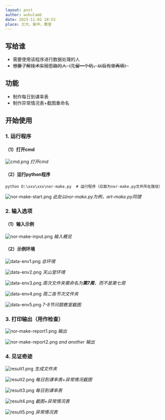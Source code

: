 ```yaml
---
layout: post
author: wuhulamb
date: 2023-11-02 18:53
place: 兰大，榆中，教室
---
```


## 写给谁

- 需要使用该程序进行数据处理的人
- ~~想要了解技术实现思路的人（先留一个坑，以后有空再填）~~

## 功能

- 制作每日到课率表
- 制作异常情况表+截图重命名

## 开始使用

### 1. 运行程序
#### （1）打开cmd
![cmd.png](images/2023/11/cmd.png "cmd")
*打开cmd*

#### （2）运行python程序
    python D:\xxx\xxx\nor-make.py  # 运行程序（后面为nor-make.py文件所在路径）

![nor-make-start.png](images/2023/11/nor-make-start.png "start")
*此处以nor-make.py为例，art-make.py同理*

### 2. 输入选项
#### （1）输入示例
![nor-make-input.png](images/2023/11/nor-make-input.png "input")
*输入概览*

#### （2）示例环境
![data-env1.png](images/2023/11/data-env1.png "environment")
*总环境*

![data-env2.png](images/2023/11/data-env2.png "environment")
*天山堂环境*

![data-env3.png](images/2023/11/data-env3.png "environment")
*周次文件夹需命名为**第7周**，而不是第七周*

![data-env4.png](images/2023/11/data-env4.png "environment")
*周二各节次文件夹*

![data-env5.png](images/2023/11/data-env5.png "environment")
*7-8节问题教室截图*


### 3. 打印输出（用作检查）
![nor-make-report1.png](images/2023/11/nor-make-report1.png "report")
*输出*

![nor-make-report2.png](images/2023/11/nor-make-report2.png "report")
*and another 输出*

### 4. 见证奇迹
![result1.png](images/2023/11/result1.png "result")
*生成文件夹*

![result2.png](images/2023/11/result2.png "result")
*每日到课率表+异常情况截图*

![result3.png](images/2023/11/result3.png "result")
*每日到课率表*

![result4.png](images/2023/11/result4.png "result")
*截图+异常情况表*

![result5.png](images/2023/11/result5.png "result")
*异常情况表*
